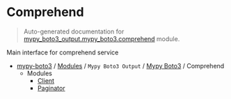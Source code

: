 # Comprehend

> Auto-generated documentation for [mypy_boto3_output.mypy_boto3.comprehend](https://github.com/vemel/mypy_boto3/blob/master/mypy_boto3_output/mypy_boto3/comprehend/__init__.py) module.

Main interface for comprehend service

- [mypy-boto3](../../../README.md#mypy_boto3) / [Modules](../../../MODULES.md#mypy-boto3-modules) / `Mypy Boto3 Output` / [Mypy Boto3](../index.md#mypy-boto3) / Comprehend
    - Modules
        - [Client](client.md#client)
        - [Paginator](paginator.md#paginator)
